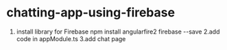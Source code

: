 # chatting-app-using-firebase

1. install library for Firebase
   npm install angularfire2 firebase --save
2.add code in appModule.ts
3.add chat page
